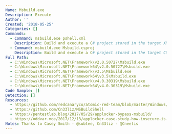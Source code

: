 ```yaml
---
Name: Msbuild.exe
Description: Execute
Author: ''
Created: '2018-05-25'
Categories: []
Commands:
  - Command: msbuild.exe pshell.xml
    Description: Build and execute a C# project stored in the target XML file.
  - Command: msbuild.exe Msbuild.csproj
    Description: Build and execute a C# project stored in the target CSPROJ file.
Full Path:
  - C:\Windows\Microsoft.NET\Framework\v2.0.50727\Msbuild.exe
  - C:\Windows\Microsoft.NET\Framework64\v2.0.50727\Msbuild.exe
  - C:\Windows\Microsoft.NET\Framework\v3.5\Msbuild.exe
  - C:\Windows\Microsoft.NET\Framework64\v3.5\Msbuild.exe
  - C:\Windows\Microsoft.NET\Framework\v4.0.30319\Msbuild.exe
  - C:\Windows\Microsoft.NET\Framework64\v4.0.30319\Msbuild.exe
Code Sample: []
Detection: []
Resources:
  - https://github.com/redcanaryco/atomic-red-team/blob/master/Windows/Execution/Trusted_Developer_Utilities.md
  - https://github.com/Cn33liz/MSBuildShell
  - https://pentestlab.blog/2017/05/29/applocker-bypass-msbuild/
  - https://oddvar.moe/2017/12/13/applocker-case-study-how-insecure-is-it-really-part-1/
Notes: Thanks to Casey Smith - @subtee, Cn33liz - @Cneelis
---
```

